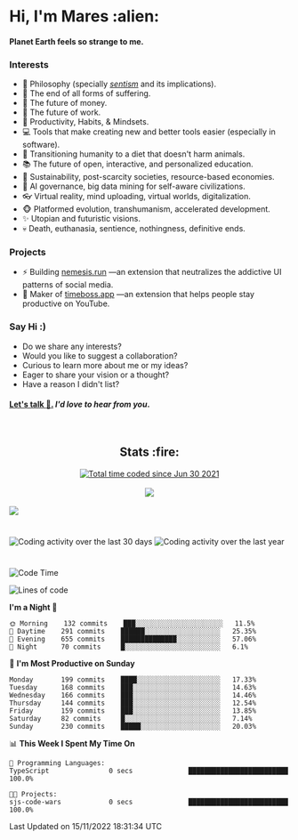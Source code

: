 <h1>Hi, I'm Mares :alien:</h1>

#### Planet Earth feels so strange to me.

### **Interests**

- 🌊 Philosophy (specially [_sentism_][sentismmedium] and its implications).
- 🎯 The end of all forms of suffering.
- 💸 The future of money.
- 💼 The future of work.
- 🧠 Productivity, Habits, & Mindsets.
- 💻 Tools that make creating new and better tools easier (especially in software).
- 🥗 Transitioning humanity to a diet that doesn't harm animals.
- 📚 The future of open, interactive, and personalized education.
- 🌱 Sustainability, post-scarcity societies, resource-based economies.
- 🤖 AI governance, big data mining for self-aware civilizations.
- 👓 Virtual reality, mind uploading, virtual worlds, digitalization.
- 🐵 Platformed evolution, transhumanism, accelerated development.
- ✨ Utopian and futuristic visions.
- 💀 Death, euthanasia, sentience, nothingness, definitive ends.


### **Projects**

- ⚡ Building [nemesis.run](https://chrome.google.com/webstore/detail/nemesis-%E2%80%93-humane-design-f/blfbbifgjgikekfochleknjcopefifgo?hl=en) —an extension that neutralizes the addictive UI patterns of social media.
- 💎 Maker of [timeboss.app](https://timeboss.app) —an extension that helps people stay productive on YouTube.


### **Say Hi :)**

- Do we share any interests?
- Would you like to suggest a collaboration?
- Curious to learn more about me or my ideas?
- Eager to share your vision or a thought?
- Have a reason I didn't list?

#### [Let's talk :wave:.](mailto:mareszhar@gmail.com) _I'd love to hear from you_.

[sentismmedium]: https://medium.com/@mareszhar/born-a-prisoner-a-reflection-about-life-its-struggles-and-a-plan-to-escape-d8566ce9b026

<br>

<h2 align="center">Stats :fire:</h2>

<div align="center">
  <a href="https://wakatime.com/@cfdc0e0d-4860-4b62-9ff0-cb659185525e">
    <img src="https://wakatime.com/badge/user/cfdc0e0d-4860-4b62-9ff0-cb659185525e.svg" alt="Total time coded since Jun 30 2021" />
  </a>
</div>

<br>

<!-- 
Add or remove this: 
&dates=B1AAB3FF 
...or this...
&date_format=M%20j%5B%2C%20Y%5D
from the *streak stats URL below* if they get bugged and aren't updating: 
-->

<div align="center">
  <img src="https://github-readme-streak-stats.herokuapp.com?user=mareszhar&theme=black-ice&hide_border=true&stroke=FFFFFF15&ring=DF8FFE&fire=DF8FFE&currStreakLabel=DF8FFE&background=1A232A&currStreakNum=86FFAB&dates=B1AAB3FF&date_format=M%20j%5B%2C%20Y%5D">
</div>

<br>

<img src="https://activity-graph.herokuapp.com/graph?username=mareszhar&theme=nord&bg_color=00000000&color=979797&line=DF8FFE&point=00000000&area=true&hide_border=true">

<br>

<h1></h1>

<img src="https://wakatime.com/share/@mares/5df0ff02-9c79-41b4-b540-51dc9c65a57b.svg" alt="Coding activity over the last 30 days" />
<img src="https://wakatime.com/share/@mares/ea89ba71-f374-40af-930c-e0655909fe37.svg" alt="Coding activity over the last year" />

<h1></h1>

<!--START_SECTION:waka-->
![Code Time](http://img.shields.io/badge/Code%20Time-630%20hrs%2057%20mins-blue)

![Lines of code](https://img.shields.io/badge/From%20Hello%20World%20I%27ve%20Written-168%20Thousand%20lines%20of%20code-blue)

**I'm a Night 🦉** 

```text
🌞 Morning    132 commits    ███░░░░░░░░░░░░░░░░░░░░░░   11.5% 
🌆 Daytime    291 commits    ██████░░░░░░░░░░░░░░░░░░░   25.35% 
🌃 Evening    655 commits    ██████████████░░░░░░░░░░░   57.06% 
🌙 Night      70 commits     █░░░░░░░░░░░░░░░░░░░░░░░░   6.1%

```
📅 **I'm Most Productive on Sunday** 

```text
Monday       199 commits    ████░░░░░░░░░░░░░░░░░░░░░   17.33% 
Tuesday      168 commits    ███░░░░░░░░░░░░░░░░░░░░░░   14.63% 
Wednesday    166 commits    ███░░░░░░░░░░░░░░░░░░░░░░   14.46% 
Thursday     144 commits    ███░░░░░░░░░░░░░░░░░░░░░░   12.54% 
Friday       159 commits    ███░░░░░░░░░░░░░░░░░░░░░░   13.85% 
Saturday     82 commits     █░░░░░░░░░░░░░░░░░░░░░░░░   7.14% 
Sunday       230 commits    █████░░░░░░░░░░░░░░░░░░░░   20.03%

```


📊 **This Week I Spent My Time On** 

```text
💬 Programming Languages: 
TypeScript               0 secs              █████████████████████████   100.0%

🐱‍💻 Projects: 
sjs-code-wars            0 secs              █████████████████████████   100.0%

```


 Last Updated on 15/11/2022 18:31:34 UTC
<!--END_SECTION:waka-->
